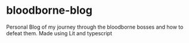 # bloodborne-blog
Personal Blog of my journey through the bloodborne bosses and how to defeat them.
Made using Lit and typescript
